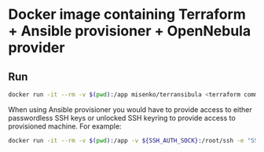 # Docker image containing Terraform + Ansible provisioner + OpenNebula provider
## Run
```bash
docker run -it --rm -v $(pwd):/app misenko/terransibula <terraform command>
```
When using Ansible provisioner you would have to provide access to either passwordless SSH keys or unlocked SSH keyring to provide access to provisioned machine. For example:
```bash
docker run -it --rm -v $(pwd):/app -v ${SSH_AUTH_SOCK}:/root/ssh -e "SSH_AUTH_SOCK=/root/ssh" misenko/terransibula <terraform command>
```
